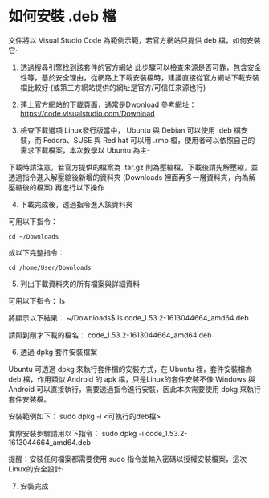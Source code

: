 # 如何安裝 .deb 檔

文件將以 Visual Studio Code 為範例示範，若官方網站只提供 deb 檔，如何安裝它‧

1. 透過搜尋引擎找到該套件的官方網站
此步驟可以檢查來源是否可靠，包含安全性等，基於安全理由，從網路上下載安裝檔時，建議直接從官方網站下載安裝檔比較好‧(或第三方網站提供的網址是官方/可信任來源也行)

2. 連上官方網站的下載頁面，通常是Dwonload
參考網址：https://code.visualstudio.com/Download

3. 檢查下載選項
Linux發行版當中， Ubuntu 與 Debian 可以使用 .deb 檔安裝，而 Fedora、SUSE 與 Red hat 可以用 .rmp 檔，使用者可以依照自己的需求下載檔案，本次教學以 Ubuntu 為主‧

下載時請注意，若官方提供的檔案為 .tar.gz 則為壓縮檔，下載後請先解壓縮，並透過指令進入解壓縮後新增的資料夾 (Downloads 裡面再多一層資料夾，內為解壓縮後的檔案) 再進行以下操作

4. 下載完成後，透過指令進入該資料夾

可用以下指令：  

    cd ~/Downloads

或以下完整指令：  

    cd /home/User/Downloads

5. 列出下載資料夾的所有檔案與詳細資料

可用以下指令：
    ls

將顯示以下結果：
    ~/Downloads$ ls
    code_1.53.2-1613044664_amd64.deb

請照到剛才下載的檔名：
    code_1.53.2-1613044664_amd64.deb

6. 透過 dpkg 套件安裝檔案

Ubuntu 可透過 dpkg 來執行套件檔的安裝方式，在 Ubuntu 裡，套件安裝檔為 deb 檔，作用類似 Android 的 apk 檔，只是Linux的套件安裝不像 Windows 與 Android 可以直接執行，需要透過指令進行安裝，因此本次需要使用 dpkg 來執行套件安裝檔。

安裝範例如下：
    sudo dpkg -i <可執行的deb檔>

實際安裝步驟請用以下指令：
    sudo dpkg -i code_1.53.2-1613044664_amd64.deb

提醒：安裝任何檔案都需要使用 sudo 指令並輸入密碼以授權安裝檔案，這次Linux的安全設計‧

7. 安裝完成